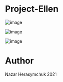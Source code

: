 # Project-Ellen
![image](https://github.com/athe-cpu/Project-Ellen/assets/83352578/eef6e467-96b2-4c56-b587-1385defaa581)

![image](https://github.com/athe-cpu/Project-Ellen/assets/83352578/9e6ad506-3a61-435b-ac99-f77ff0f46a90)

![image](https://github.com/athe-cpu/Project-Ellen/assets/83352578/b2793010-63a8-4eab-8706-a4dbd959a311)


# Author
Nazar Herasymchuk 2021



